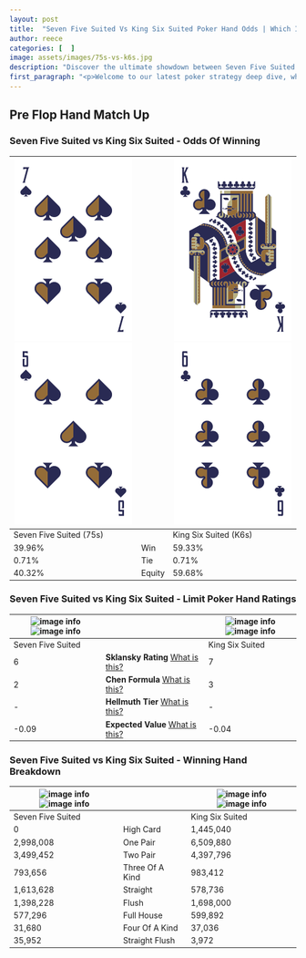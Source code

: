 ```yaml
---
layout: post
title:  "Seven Five Suited Vs King Six Suited Poker Hand Odds | Which Is The Better Hand In Poker? A Complete Guide"
author: reece
categories: [  ]
image: assets/images/75s-vs-k6s.jpg
description: "Discover the ultimate showdown between Seven Five Suited and King Six Suited in poker! Uncover the odds, strategies, and scenarios where one hand triumphs over the other. Get ready to up your poker game with this thrilling analysis."
first_paragraph: "<p>Welcome to our latest poker strategy deep dive, where we're pitting two distinct hands against each other in a high-stakes showdown: Seven Five Suited vs King Six Suited.</p><p>In the dynamic world of poker, every decision counts, and knowing which hand holds the upper hand is key to your success at the table.</p><p>In this article, we'll dissect these two hands, explore the scenarios where one dominates the other, and equip you with the knowledge to make strategic choices that can tip the odds in your favor.</p><p>Get ready to unravel the intriguing dynamics of these poker hands and elevate your game to new heights.</p>"
---
```




[comment]: # (sp0)

## Pre Flop Hand Match Up

<div class="table hand-ratings" markdown="1"> 



### Seven Five Suited vs King Six Suited - Odds Of Winning


    
| ![image info](assets/images/hand1/7.png) ![image info](assets/images/hand1/5.png) |  | ![image info](assets/images/hand2/k.png) ![image info](assets/images/hand2/6.png) |
| -------- | -------- | -------- |
| Seven Five Suited (75s) |  | King Six Suited (K6s) |
| 39.96% | Win | 59.33% |
| 0.71% | Tie | 0.71% |
| 40.32% | Equity | 59.68% |




[comment]: # (sp1)



### Seven Five Suited vs King Six Suited - Limit Poker Hand Ratings


    
| ![image info](https://www.riverpairs.com/assets/images/hand1/7.png) ![image info](https://www.riverpairs.com/assets/images/hand1/5.png) |  | ![image info](https://www.riverpairs.com/assets/images/hand2/k.png) ![image info](https://www.riverpairs.com/assets/images/hand2/6.png) |
| -------- | -------- | -------- |
| Seven Five Suited |  | King Six Suited |
| 6 | **Sklansky Rating** [What is this?](/sklansky-rating-explained) | 7 |
| 2 | **Chen Formula** [What is this?](/chen-formula-explained) | 3 |
| - | **Hellmuth Tier** [What is this?](/Hellmuth-tier-explained) | - |
| -0.09 | **Expected Value** [What is this?](/expected-value-explained) | -0.04 |




[comment]: # (sp2)



### Seven Five Suited vs King Six Suited - Winning Hand Breakdown


    
| ![image info](https://www.riverpairs.com/assets/images/hand1/7.png) ![image info](https://www.riverpairs.com/assets/images/hand1/5.png) |  | ![image info](https://www.riverpairs.com/assets/images/hand2/k.png) ![image info](https://www.riverpairs.com/assets/images/hand2/6.png) |
| -------- | -------- | -------- |
| Seven Five Suited |  | King Six Suited |
| 0 | High Card | 1,445,040 |
| 2,998,008 | One Pair | 6,509,880 |
| 3,499,452 | Two Pair | 4,397,796 |
| 793,656 | Three Of A Kind | 983,412 |
| 1,613,628 | Straight | 578,736 |
| 1,398,228 | Flush | 1,698,000 |
| 577,296 | Full House | 599,892 |
| 31,680 | Four Of A Kind | 37,036 |
| 35,952 | Straight Flush | 3,972 |




[comment]: # (sp3)



</div>

[comment]: # (sp4)



[comment]: # (sp5)

